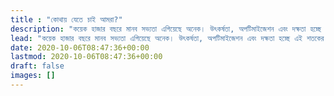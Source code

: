 ```yaml
---
title : "কোথায় যেতে চাই আমরা?"
description: "কয়েক হাজার বছরে মানব সভ্যতা এগিয়েছে অনেক। উৎকর্ষতা, অপটিমাইজেশন এবং দক্ষতা হচ্ছে এই শতকের মূল মন্ত্র।"
lead: "কয়েক হাজার বছরে মানব সভ্যতা এগিয়েছে অনেক। উৎকর্ষতা, অপটিমাইজেশন এবং দক্ষতা হচ্ছে এই শতকের মূল মন্ত্র।"
date: 2020-10-06T08:47:36+00:00
lastmod: 2020-10-06T08:47:36+00:00
draft: false
images: []
---
```

